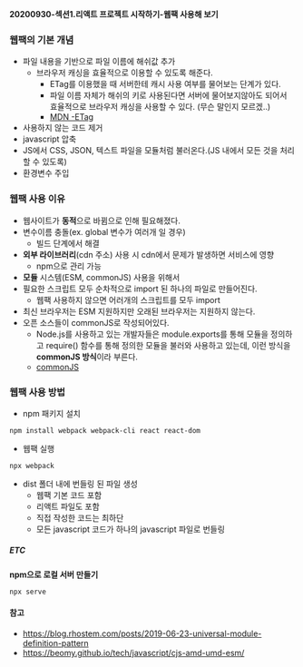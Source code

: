 **20200930-섹션1.리액트 프로젝트 시작하기-웹팩 사용해 보기**

### 웹팩의 기본 개념
- 파일 내용을 기반으로 파일 이름에 해쉬값 추가
  - 브라우저 캐싱을 효율적으로 이용할 수 있도록 해준다.
    - ETag를 이용했을 때 서버한테 캐시 사용 여부를 물어보는 단계가 있다.
    - 파일 이름 자체가 해쉬의 키로 사용된다면 서버에 물어보지않아도 되어서 효율적으로 브라우저 캐싱을 사용할 수 있다. (무슨 말인지 모르겠..)
    - [MDN -ETag](https://developer.mozilla.org/ko/docs/Web/HTTP/Headers/ETag)
- 사용하지 않는 코드 제거
- javascript 압축
- JS에서 CSS, JSON, 텍스트 파일을 모듈처럼 불러온다.(JS 내에서 모든 것을 처리할 수 있도록)
- 환경변수 주입

### 웹팩 사용 이유
- 웹사이트가 **동적**으로 바뀜으로 인해 필요해졌다.
- 변수이름 충돌(ex. global 변수가 여러개 일 경우)
  - 빌드 단계에서 해결
- **외부 라이브러리**(cdn 주소) 사용 시 cdn에서 문제가 발생하면 서비스에 영향
  - npm으로 관리 가능
- **모듈** 시스템(ESM, commonJS) 사용을 위해서
- 필요한 스크립트 모두 순차적으로 import 된 하나의 파일로 만들어진다.
  - 웹팩 사용하지 않으면 어러개의 스크립트를 모두 import
- 최신 브라우저는 ESM 지원하지만 오래된 브라우저는 지원하지 않는다.
- 오픈 소스들이 commonJS로 작성되어있다.
  - Node.js를 사용하고 있는 개발자들은 module.exports를 통해 모듈을 정의하고 require() 함수를 통해 정의한 모듈을 불러와 사용하고 있는데, 이런 방식을 **commonJS 방식**이라 부른다.  
  - [commonJS](https://en.wikipedia.org/wiki/CommonJS)

### 웹팩 사용 방법
- npm 패키지 설치
```
npm install webpack webpack-cli react react-dom
```
- 웹팩 실행
```
npx webpack
```
- dist 폴더 내에 번들링 된 파일 생성
  - 웹팩 기본 코드 포함
  - 리액트 파일도 포함
  - 직접 작성한 코드는 최하단
  - 모든 javascript 코드가 하나의 javascript 파일로 번들링

##### ETC
**npm으로 로컬 서버 만들기**
```
npx serve
```

#### 참고
- https://blog.rhostem.com/posts/2019-06-23-universal-module-definition-pattern
- https://beomy.github.io/tech/javascript/cjs-amd-umd-esm/